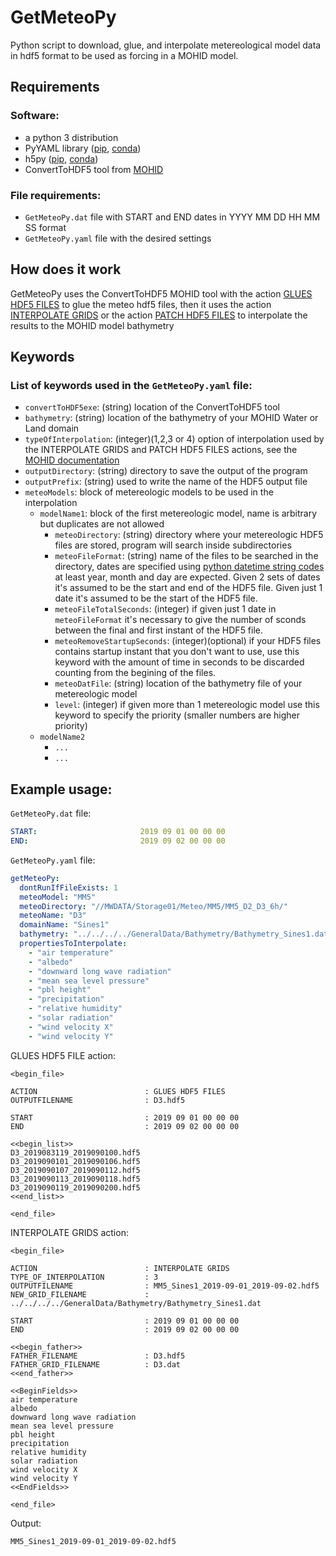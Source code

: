 # GetMeteoPy
Python script to download, glue, and interpolate metereological model data in hdf5 format to be used as forcing in a MOHID model.


## Requirements
### Software:
- a python 3 distribution
- PyYAML library ([pip](https://pypi.org/project/PyYAML/), [conda](https://anaconda.org/conda-forge/pyyaml))
- h5py ([pip](https://pypi.org/project/h5py/), [conda](https://anaconda.org/conda-forge/h5py))
- ConvertToHDF5 tool from [MOHID](https://github.com/Mohid-Water-Modelling-System/Mohid)

### File requirements:
- `GetMeteoPy.dat` file with START and END dates in YYYY MM DD HH MM SS format
- `GetMeteoPy.yaml` file with the desired settings


## How does it work
GetMeteoPy uses the ConvertToHDF5 MOHID tool with the action [GLUES HDF5 FILES](http://wiki.mohid.com/index.php?title=ConvertToHDF5#GLUES_HDF5_FILES) to glue the meteo hdf5 files, then it uses the action [INTERPOLATE GRIDS](http://wiki.mohid.com/index.php?title=ConvertToHDF5#INTERPOLATE_GRIDS) or the action [PATCH HDF5 FILES](http://wiki.mohid.com/index.php?title=ConvertToHDF5#PATCH_HDF5_FILES) to interpolate the results to the MOHID model bathymetry

## Keywords
### List of keywords used in the `GetMeteoPy.yaml` file:
- `convertToHDF5exe`: (string) location of the ConvertToHDF5 tool
- `bathymetry`: (string) location of the bathymetry of your MOHID Water or Land domain
- `typeOfInterpolation`: (integer)(1,2,3 or 4) option of interpolation used by the INTERPOLATE GRIDS and PATCH HDF5 FILES actions, see the [MOHID documentation](http://wiki.mohid.com/index.php?title=ConvertToHDF5#INTERPOLATE_GRIDS)
- `outputDirectory`: (string) directory to save the output of the program
- `outputPrefix`: (string) used to write the name of the HDF5 output file
- `meteoModels`: block of metereologic models to be used in the interpolation
  - `modelName1`: block of the first metereologic model, name is arbitrary but duplicates are not allowed
    - `meteoDirectory`: (string) directory where your metereologic HDF5 files are stored, program will search inside subdirectories
    - `meteoFileFormat`: (string) name of the files to be searched in the directory, dates are specified using [python datetime string codes](https://docs.python.org/3/library/datetime.html#strftime-and-strptime-format-codes) at least year, month and day are expected. Given 2 sets of dates it's assumed to be the start and end of the HDF5 file. Given just 1 date it's assumed to be the start of the HDF5 file.
    - `meteoFileTotalSeconds`: (integer) if given just 1 date in `meteoFileFormat` it's necessary to give the number of sconds between the final and first instant of the HDF5 file.
    - `meteoRemoveStartupSeconds`: (integer)(optional) if your HDF5 files contains startup instant that you don't want to use, use this keyword with the amount of time in seconds to be discarded counting from the begining of the files.
    - `meteoDatFile`: (string) location of the bathymetry file of your metereologic model
    - `level`: (integer) if given more than 1 metereologic model use this keyword to specify the priority (smaller numbers are higher priority)
  - `modelName2`
    - `...`
    - `...`


## Example usage:
`GetMeteoPy.dat` file:
```yaml
START:                       2019 09 01 00 00 00
END:                         2019 09 02 00 00 00
```

`GetMeteoPy.yaml` file:
```yaml
getMeteoPy:
  dontRunIfFileExists: 1
  meteoModel: "MM5"
  meteoDirectory: "//MWDATA/Storage01/Meteo/MM5/MM5_D2_D3_6h/"
  meteoName: "D3"
  domainName: "Sines1"
  bathymetry: "../../../../GeneralData/Bathymetry/Bathymetry_Sines1.dat"
  propertiesToInterpolate:
    - "air temperature"
    - "albedo"
    - "downward long wave radiation"
    - "mean sea level pressure"
    - "pbl height"
    - "precipitation"
    - "relative humidity"
    - "solar radiation"
    - "wind velocity X"
    - "wind velocity Y"
```

GLUES HDF5 FILE action:
```
<begin_file>

ACTION                        : GLUES HDF5 FILES
OUTPUTFILENAME                : D3.hdf5

START                         : 2019 09 01 00 00 00
END                           : 2019 09 02 00 00 00

<<begin_list>>
D3_2019083119_2019090100.hdf5
D3_2019090101_2019090106.hdf5
D3_2019090107_2019090112.hdf5
D3_2019090113_2019090118.hdf5
D3_2019090119_2019090200.hdf5
<<end_list>>

<end_file>
```

INTERPOLATE GRIDS action:
```
<begin_file>

ACTION                        : INTERPOLATE GRIDS
TYPE_OF_INTERPOLATION         : 3
OUTPUTFILENAME                : MM5_Sines1_2019-09-01_2019-09-02.hdf5
NEW_GRID_FILENAME             : ../../../../GeneralData/Bathymetry/Bathymetry_Sines1.dat

START                         : 2019 09 01 00 00 00
END                           : 2019 09 02 00 00 00

<<begin_father>>
FATHER_FILENAME               : D3.hdf5
FATHER_GRID_FILENAME          : D3.dat
<<end_father>>

<<BeginFields>>
air temperature
albedo
downward long wave radiation
mean sea level pressure
pbl height
precipitation
relative humidity
solar radiation
wind velocity X
wind velocity Y
<<EndFields>>

<end_file>
```

Output:

`MM5_Sines1_2019-09-01_2019-09-02.hdf5`
